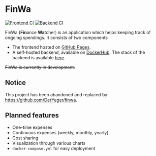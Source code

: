 # FinWa

[![Frontend CI](https://github.com/DerYeger/finwa-legacy/actions/workflows/frontend_ci.yml/badge.svg?branch=develop&event=push)](https://github.com/DerYeger/finwa/actions/workflows/frontend_ci.yml)
[![Backend CI](https://github.com/DerYeger/finwa-legacy/actions/workflows/backend_ci.yml/badge.svg?branch=develop&event=push)](https://github.com/DerYeger/finwa/actions/workflows/backend_ci.yml)

FinWa (**Fin**ance **Wa**tcher) is an application which helps keeping track of ongoing spendings.
It consists of two components
- The frontend hosted on [GitHub Pages](https://finwa.yeger.eu).
- A self-hosted backend, available on [DockerHub](https://hub.docker.com/repository/docker/deryeger/finwa-backend).
The stack of the backend is available [here](https://github.com/DerYeger/finwa-legacy-stack).

~~FinWa is currently in development.~~

## Notice

This project has been abandoned and replaced by https://github.com/DerYeger/finwa.

## Planned features

- One-time expenses
- Continuous expenses (weekly, monthly, yearly)
- Cost sharing
- Visualization through various charts
- `docker-compose.yml` for easy deployment
